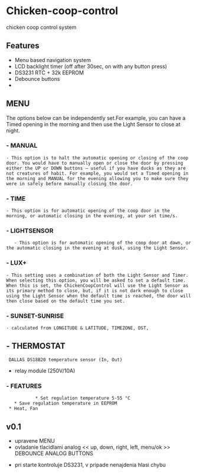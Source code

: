 # Chicken-coop-control
chicken coop control system

## Features
- Menu based navigation system
- LCD backlight timer (off after 30sec, on with any button press)
- DS3231 RTC + 32k EEPROM
- Debounce buttons
- 

## MENU
The options below can be independently set.For example, you can have a Timed opening in the morning and then use the Light Sensor to close at night.

### - MANUAL 
    - This option is to halt the automatic opening or closing of the coop door. You would have to manually open or close the door by pressing either the UP or DOWN buttons – useful if you have ducks as they are not creatures of habit. For example, you would set a Timed opening in the morning and MANUAL for the evening allowing you to make sure they were in safely before manually closing the door.
### - TIME 
    - This option is for automatic opening of the coop door in the morning, or automatic closing in the evening, at your set time/s.
### - LIGHTSENSOR 
       - This option is for automatic opening of the coop door at dawn, or the automatic closing in the evening at dusk, using the Light Sensor.
### - LUX+ 
    - This setting uses a combination of both the Light Sensor and Timer. When selecting this option, you will be asked to set a default time. When this is set, the ChickenCoopControl will use the Light Sensor as its primary method to close, but, if it is not dark enough to close using the Light Sensor when the default time is reached, the door will then close based on the default time you set.
### - SUNSET-SUNRISE 
    - calculated from LONGITUDE & LATITUDE, TIMEZONE, DST,

## - THERMOSTAT
     DALLAS DS18B20 temperature sensor (In, Out)
   - relay module (250V/10A)
   ### - FEATURES
               * Set regulation temperature 5-55 °C
       * Save regulation temperature in EEPROM
     * Heat, Fan
   
## v0.1
* upravene MENU
* ovladanie tlacidlami analog << up, down, right, left, menu/ok >> DEBOUNCE ANALOG BUTTONS
+ pri starte kontroluje DS3231, v pripade nenajdenia hlasi chybu
  
